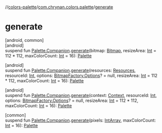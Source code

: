 //[colors-palette](../../index.md)/[com.chrynan.colors.palette](index.md)/[generate](generate.md)

# generate

[android, common]\
[android]\
suspend fun [Palette.Companion](-palette/-companion/index.md#-995211170%2FExtensions%2F-1998288446).[generate](generate.md)(bitmap: [Bitmap](https://developer.android.com/reference/kotlin/android/graphics/Bitmap.html), resizeArea: [Int](https://kotlinlang.org/api/latest/jvm/stdlib/kotlin/-int/index.html) = 112 * 112, maxColorCount: [Int](https://kotlinlang.org/api/latest/jvm/stdlib/kotlin/-int/index.html) = 16): [Palette](../../../colors-palette/colors-palette/com.chrynan.colors.palette/-palette/index.md)

[android]\
suspend fun [Palette.Companion](-palette/-companion/index.md#-995211170%2FExtensions%2F-1998288446).[generate](generate.md)(resources: [Resources](https://developer.android.com/reference/kotlin/android/content/res/Resources.html), resourceId: [Int](https://kotlinlang.org/api/latest/jvm/stdlib/kotlin/-int/index.html), options: [BitmapFactory.Options](https://developer.android.com/reference/kotlin/android/graphics/BitmapFactory.Options.html)? = null, resizeArea: [Int](https://kotlinlang.org/api/latest/jvm/stdlib/kotlin/-int/index.html) = 112 * 112, maxColorCount: [Int](https://kotlinlang.org/api/latest/jvm/stdlib/kotlin/-int/index.html) = 16): [Palette](../../../colors-palette/colors-palette/com.chrynan.colors.palette/-palette/index.md)

[android]\
suspend fun [Palette.Companion](-palette/-companion/index.md#-995211170%2FExtensions%2F-1998288446).[generate](generate.md)(context: [Context](https://developer.android.com/reference/kotlin/android/content/Context.html), resourceId: [Int](https://kotlinlang.org/api/latest/jvm/stdlib/kotlin/-int/index.html), options: [BitmapFactory.Options](https://developer.android.com/reference/kotlin/android/graphics/BitmapFactory.Options.html)? = null, resizeArea: [Int](https://kotlinlang.org/api/latest/jvm/stdlib/kotlin/-int/index.html) = 112 * 112, maxColorCount: [Int](https://kotlinlang.org/api/latest/jvm/stdlib/kotlin/-int/index.html) = 16): [Palette](../../../colors-palette/colors-palette/com.chrynan.colors.palette/-palette/index.md)

[common]\
suspend fun [Palette.Companion](-palette/-companion/index.md).[generate](generate.md)(pixels: [IntArray](https://kotlinlang.org/api/latest/jvm/stdlib/kotlin/-int-array/index.html), maxColorCount: [Int](https://kotlinlang.org/api/latest/jvm/stdlib/kotlin/-int/index.html) = 16): [Palette](-palette/index.md)
